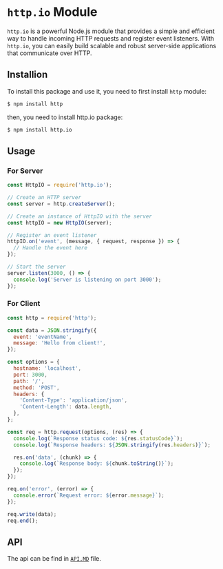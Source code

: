 # `http.io` Module

`http.io` is a powerful Node.js module that provides a simple and efficient way to handle incoming HTTP requests and register event listeners. With `http.io`, you can easily build scalable and robust server-side applications that communicate over HTTP.
## Installion
To install this package and use it, you need to first install `http` module:
```bash
$ npm install http
```
then, you need to install http.io package:
```bash
$ npm install http.io
```
## Usage

### For Server

```javascript
const HttpIO = require('http.io');

// Create an HTTP server
const server = http.createServer();

// Create an instance of HttpIO with the server
const httpIO = new HttpIO(server);

// Register an event listener
httpIO.on('event', (message, { request, response }) => {
  // Handle the event here
});

// Start the server
server.listen(3000, () => {
  console.log('Server is listening on port 3000');
});
```
### For Client
```javascript
const http = require('http');

const data = JSON.stringify({
  event: 'eventName',
  message: 'Hello from client!',
});

const options = {
  hostname: 'localhost',
  port: 3000,
  path: '/',
  method: 'POST',
  headers: {
    'Content-Type': 'application/json',
    'Content-Length': data.length,
  },
};

const req = http.request(options, (res) => {
  console.log(`Response status code: ${res.statusCode}`);
  console.log(`Response headers: ${JSON.stringify(res.headers)}`);

  res.on('data', (chunk) => {
    console.log(`Response body: ${chunk.toString()}`);
  });
});

req.on('error', (error) => {
  console.error(`Request error: ${error.message}`);
});

req.write(data);
req.end();
```
## API

The api can be find in [`API.MD`](API.md) file.
